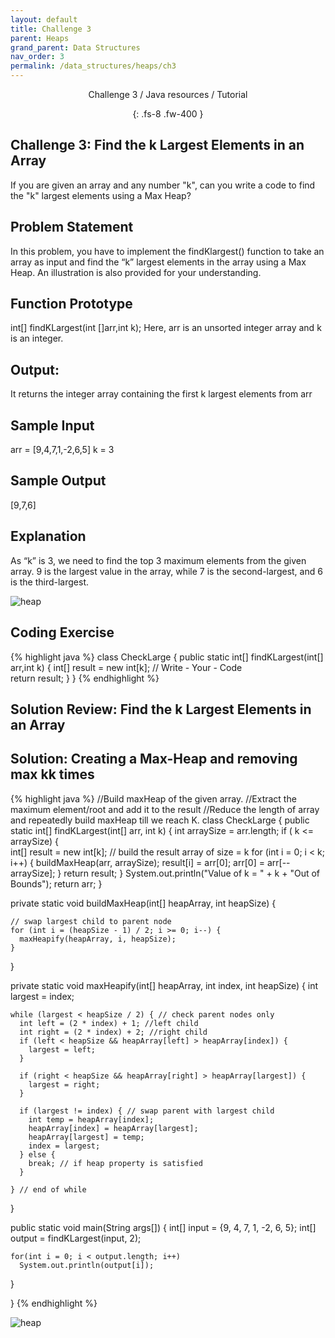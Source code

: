 ```yaml
---
layout: default
title: Challenge 3
parent: Heaps
grand_parent: Data Structures
nav_order: 3
permalink: /data_structures/heaps/ch3
---
```

<div align="center" markdown="1">
Challenge 3 / Java resources / Tutorial

{: .fs-8 .fw-400 }
</div>

## Challenge 3: Find the k Largest Elements in an Array

If you are given an array and any number "k", can you write a code to find the "k" largest elements using a Max Heap?

## Problem Statement
In this problem, you have to implement the findKlargest() function to take an array as input and find the “k” largest elements in the array using a Max Heap. An illustration is also provided for your understanding.

## Function Prototype
int[] findKLargest(int []arr,int k);
Here, arr is an unsorted integer array and k is an integer.

## Output:
It returns the integer array containing the first k largest elements from arr

## Sample Input
arr = [9,4,7,1,-2,6,5]           k = 3

## Sample Output
[9,7,6]

## Explanation
As “k” is 3, we need to find the top 3 maximum elements from the given array. 9 is the largest value in the array, while 7 is the second-largest, and 6 is the third-largest.

![heap](https://raw.githubusercontent.com/TestJavaDev/java-resources/master/resources/heap/res55.png)

## Coding Exercise

{% highlight java %}
class CheckLarge {
	public static int[] findKLargest(int[] arr,int k) 
  {
		int[] result = new int[k]; 
    // Write - Your - Code    
    return result;
	} 
}
{% endhighlight %}

## Solution Review: Find the k Largest Elements in an Array

## Solution: Creating a Max-Heap and removing max kk times

{% highlight java %}
//Build maxHeap of the given array. 
//Extract the maximum element/root and add it to the result
//Reduce the length of array and repeatedly build maxHeap till we reach K.
class CheckLarge 
{
  public static int[] findKLargest(int[] arr, int k) {
    int arraySize = arr.length;
    if ( k <= arraySize) {      
      int[] result = new int[k];	// build the result array of size = k
      for (int i = 0; i < k; i++) {
        buildMaxHeap(arr, arraySize);
        result[i] = arr[0];
        arr[0] = arr[--arraySize];
      }
      return result;
    }
    System.out.println("Value of k = " + k + "Out of Bounds");
    return arr;
  }

  private static void buildMaxHeap(int[] heapArray, int heapSize) {

    // swap largest child to parent node 
    for (int i = (heapSize - 1) / 2; i >= 0; i--) {
      maxHeapify(heapArray, i, heapSize);
    }
  }

  private static void maxHeapify(int[] heapArray, int index, int heapSize) {
    int largest = index;

    while (largest < heapSize / 2) { // check parent nodes only
      int left = (2 * index) + 1; //left child
      int right = (2 * index) + 2; //right child
      if (left < heapSize && heapArray[left] > heapArray[index]) {
        largest = left;
      }

      if (right < heapSize && heapArray[right] > heapArray[largest]) {
        largest = right;
      }

      if (largest != index) { // swap parent with largest child
        int temp = heapArray[index];
        heapArray[index] = heapArray[largest];
        heapArray[largest] = temp;
        index = largest;
      } else {
        break; // if heap property is satisfied
      }

    } // end of while
  }

  public static void main(String args[]) {
    int[] input = {9, 4, 7, 1, -2, 6, 5};
    int[] output = findKLargest(input, 2);

    for(int i = 0; i < output.length; i++) 
      System.out.println(output[i]);
  }

}
{% endhighlight %}

![heap](https://raw.githubusercontent.com/TestJavaDev/java-resources/master/resources/heap/res56.png)